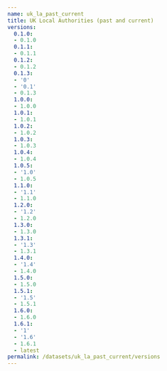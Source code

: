 ```yaml
---
name: uk_la_past_current
title: UK Local Authorities (past and current)
versions:
  0.1.0:
  - 0.1.0
  0.1.1:
  - 0.1.1
  0.1.2:
  - 0.1.2
  0.1.3:
  - '0'
  - '0.1'
  - 0.1.3
  1.0.0:
  - 1.0.0
  1.0.1:
  - 1.0.1
  1.0.2:
  - 1.0.2
  1.0.3:
  - 1.0.3
  1.0.4:
  - 1.0.4
  1.0.5:
  - '1.0'
  - 1.0.5
  1.1.0:
  - '1.1'
  - 1.1.0
  1.2.0:
  - '1.2'
  - 1.2.0
  1.3.0:
  - 1.3.0
  1.3.1:
  - '1.3'
  - 1.3.1
  1.4.0:
  - '1.4'
  - 1.4.0
  1.5.0:
  - 1.5.0
  1.5.1:
  - '1.5'
  - 1.5.1
  1.6.0:
  - 1.6.0
  1.6.1:
  - '1'
  - '1.6'
  - 1.6.1
  - latest
permalink: /datasets/uk_la_past_current/versions
---
```

